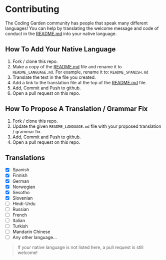 # Contributing

The Coding Garden community has people that speak many different languages! You can help by translating the welcome message and code of conduct in the [README.md](./README.md) into your native language.

## How To Add Your Native Language

1. Fork / clone this repo.
1. Make a copy of the [README.md](./README.md) file and rename it to `README_LANGUAGE.md`. For example, rename it to: `README_SPANISH.md`
1. Translate the text in the file you created.
1. Add a link to the translation file at the top of the [README.md](./README.md) file.
1. Add, Commit and Push to github.
1. Open a pull request on this repo.

## How To Propose A Translation / Grammar Fix

1. Fork / clone this repo.
1. Update the given `README_LANGUAGE.md` file with your proposed translation / grammar fix.
1. Add, Commit and Push to github.
1. Open a pull request on this repo.

## Translations

* [x] Spanish
* [x] Finnish
* [x] German
* [x] Norwegian
* [x] Sesotho
* [x] Slovenian
* [ ] Hindi-Urdu
* [ ] Russian
* [ ] French
* [ ] Italian
* [ ] Turkish
* [ ] Mandarin Chinese
* [ ] Any other language...

>If your native language is not listed here, a pull request is still welcome!
